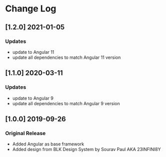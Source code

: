 # Change Log

## [1.2.0] 2021-01-05
### Updates
- update to Angular 11
- update all dependencies to match Angular 11 version

## [1.1.0] 2020-03-11
### Updates
- update to Angular 9
- update all dependencies to match Angular 9 version

## [1.0.0] 2019-09-26
### Original Release
- Added Angular as base framework
- Added design from BLK Design System by Sourav Paul AKA 23INFINI8Y
